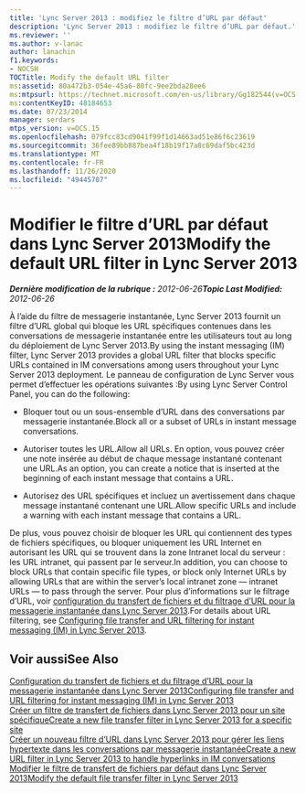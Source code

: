 ```yaml
---
title: 'Lync Server 2013 : modifiez le filtre d’URL par défaut'
description: 'Lync Server 2013 : modifiez le filtre d’URL par défaut.'
ms.reviewer: ''
ms.author: v-lanac
author: lanachin
f1.keywords:
- NOCSH
TOCTitle: Modify the default URL filter
ms:assetid: 80a472b3-054e-45a6-80fc-9ee2bda28ee6
ms:mtpsurl: https://technet.microsoft.com/en-us/library/Gg182544(v=OCS.15)
ms:contentKeyID: 48184653
ms.date: 07/23/2014
manager: serdars
mtps_version: v=OCS.15
ms.openlocfilehash: 079fcc83cd9041f99f1d14663ad51e86f6c23619
ms.sourcegitcommit: 36fee89bb887bea4f18b19f17a8c69daf5bc423d
ms.translationtype: MT
ms.contentlocale: fr-FR
ms.lasthandoff: 11/26/2020
ms.locfileid: "49445707"
---
```

# <a name="modify-the-default-url-filter-in-lync-server-2013"></a><span data-ttu-id="476ad-103">Modifier le filtre d’URL par défaut dans Lync Server 2013</span><span class="sxs-lookup"><span data-stu-id="476ad-103">Modify the default URL filter in Lync Server 2013</span></span>

<div data-xmlns="http://www.w3.org/1999/xhtml">

<div class="topic" data-xmlns="http://www.w3.org/1999/xhtml" data-msxsl="urn:schemas-microsoft-com:xslt" data-cs="https://msdn.microsoft.com/">

<div data-asp="https://msdn2.microsoft.com/asp">



</div>

<div id="mainSection">

<div id="mainBody"><span data-ttu-id="476ad-104">

<span> </span></span><span class="sxs-lookup"><span data-stu-id="476ad-104">

<span> </span></span></span>

<span data-ttu-id="476ad-105">_**Dernière modification de la rubrique :** 2012-06-26_</span><span class="sxs-lookup"><span data-stu-id="476ad-105">_**Topic Last Modified:** 2012-06-26_</span></span>

<span data-ttu-id="476ad-106">À l’aide du filtre de messagerie instantanée, Lync Server 2013 fournit un filtre d’URL global qui bloque les URL spécifiques contenues dans les conversations de messagerie instantanée entre les utilisateurs tout au long du déploiement de Lync Server 2013.</span><span class="sxs-lookup"><span data-stu-id="476ad-106">By using the instant messaging (IM) filter, Lync Server 2013 provides a global URL filter that blocks specific URLs contained in IM conversations among users throughout your Lync Server 2013 deployment.</span></span> <span data-ttu-id="476ad-107">Le panneau de configuration de Lync Server vous permet d’effectuer les opérations suivantes :</span><span class="sxs-lookup"><span data-stu-id="476ad-107">By using Lync Server Control Panel, you can do the following:</span></span>

  - <span data-ttu-id="476ad-108">Bloquer tout ou un sous-ensemble d’URL dans des conversations par messagerie instantanée.</span><span class="sxs-lookup"><span data-stu-id="476ad-108">Block all or a subset of URLs in instant message conversations.</span></span>

  - <span data-ttu-id="476ad-109">Autoriser toutes les URL.</span><span class="sxs-lookup"><span data-stu-id="476ad-109">Allow all URLs.</span></span> <span data-ttu-id="476ad-110">En option, vous pouvez créer une note insérée au début de chaque message instantané contenant une URL.</span><span class="sxs-lookup"><span data-stu-id="476ad-110">As an option, you can create a notice that is inserted at the beginning of each instant message that contains a URL.</span></span>

  - <span data-ttu-id="476ad-111">Autorisez des URL spécifiques et incluez un avertissement dans chaque message instantané contenant une URL.</span><span class="sxs-lookup"><span data-stu-id="476ad-111">Allow specific URLs and include a warning with each instant message that contains a URL.</span></span>

<span data-ttu-id="476ad-112">De plus, vous pouvez choisir de bloquer les URL qui contiennent des types de fichiers spécifiques, ou bloquer uniquement les URL Internet en autorisant les URL qui se trouvent dans la zone Intranet local du serveur : les URL intranet, qui passent par le serveur.</span><span class="sxs-lookup"><span data-stu-id="476ad-112">In addition, you can choose to block URLs that contain specific file types, or block only Internet URLs by allowing URLs that are within the server’s local intranet zone — intranet URLs — to pass through the server.</span></span> <span data-ttu-id="476ad-113">Pour plus d’informations sur le filtrage d’URL, voir [configuration du transfert de fichiers et du filtrage d’URL pour la messagerie instantanée dans Lync Server 2013](lync-server-2013-configuring-file-transfer-and-url-filtering-for-instant-messaging-im.md).</span><span class="sxs-lookup"><span data-stu-id="476ad-113">For details about URL filtering, see [Configuring file transfer and URL filtering for instant messaging (IM) in Lync Server 2013](lync-server-2013-configuring-file-transfer-and-url-filtering-for-instant-messaging-im.md).</span></span>

<div>

## <a name="see-also"></a><span data-ttu-id="476ad-114">Voir aussi</span><span class="sxs-lookup"><span data-stu-id="476ad-114">See Also</span></span>


[<span data-ttu-id="476ad-115">Configuration du transfert de fichiers et du filtrage d’URL pour la messagerie instantanée dans Lync Server 2013</span><span class="sxs-lookup"><span data-stu-id="476ad-115">Configuring file transfer and URL filtering for instant messaging (IM) in Lync Server 2013</span></span>](lync-server-2013-configuring-file-transfer-and-url-filtering-for-instant-messaging-im.md)  
[<span data-ttu-id="476ad-116">Créer un filtre de transfert de fichiers dans Lync Server 2013 pour un site spécifique</span><span class="sxs-lookup"><span data-stu-id="476ad-116">Create a new file transfer filter in Lync Server 2013 for a specific site</span></span>](lync-server-2013-create-a-new-file-transfer-filter-for-a-specific-site.md)  
[<span data-ttu-id="476ad-117">Créer un nouveau filtre d’URL dans Lync Server 2013 pour gérer les liens hypertexte dans les conversations par messagerie instantanée</span><span class="sxs-lookup"><span data-stu-id="476ad-117">Create a new URL filter in Lync Server 2013 to handle hyperlinks in IM conversations</span></span>](lync-server-2013-create-a-new-url-filter-to-handle-hyperlinks-in-im-conversations.md)  
[<span data-ttu-id="476ad-118">Modifier le filtre de transfert de fichiers par défaut dans Lync Server 2013</span><span class="sxs-lookup"><span data-stu-id="476ad-118">Modify the default file transfer filter in Lync Server 2013</span></span>](lync-server-2013-modify-the-default-file-transfer-filter.md)  
  

<span data-ttu-id="476ad-119"></div>

</div>

<span> </span>

</div>

</div>

</span><span class="sxs-lookup"><span data-stu-id="476ad-119"></div>

</div>

<span> </span>

</div>

</div>

</span></span></div>

